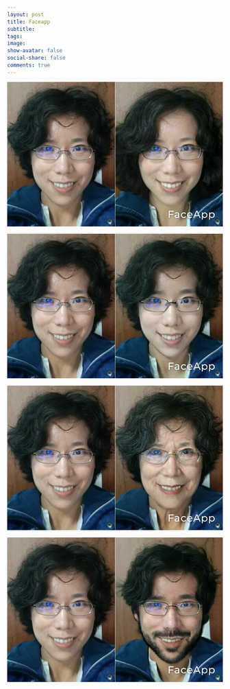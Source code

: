```yaml
---
layout: post
title: Faceapp
subtitle: 
tags: 
image: 
show-avatar: false
social-share: false
comments: true
---
```

![1](/assets/img/faceapp2.jpeg)

![2](/assets/img/faceapp3.jpeg)

![1](/assets/img/faceapp4.jpeg)

![1](/assets/img/faceapp1.jpeg)

